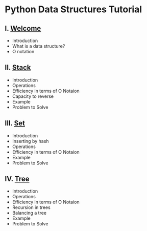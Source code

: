 # Python Data Structures Tutorial
## I. [Welcome](welcome.md)  
* Introduction
* What is a data structure?
* O notation
## II. [Stack](stack.md)
* Introduction
* Operations
* Efficiency in terms of O Notaion
* Capacity to reverse
* Example
* Problem to Solve
## III. [Set](set.md)
* Introduction
* Inserting by hash
* Operations
* Efficiency in terms of O Notaion
* Example
* Problem to Solve
## IV. [Tree](tree.md)
* Introduction
* Operations
* Efficiency in terms of O Notaion
* Recursion in trees
* Balancing a tree
* Example
* Problem to Solve